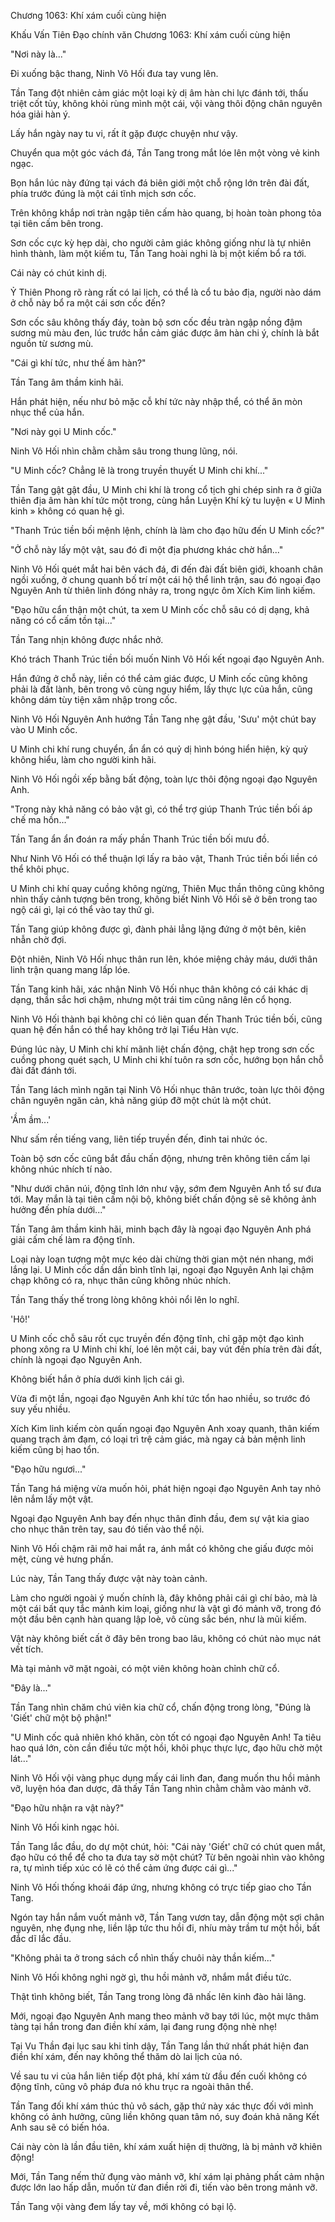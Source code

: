 




Chương 1063: Khí xám cuối cùng hiện


Khấu Vấn Tiên Đạo chính văn Chương 1063: Khí xám cuối cùng hiện

"Nơi này là..."

Đi xuống bậc thang, Ninh Vô Hối đưa tay vung lên.

Tần Tang đột nhiên cảm giác một loại kỳ dị âm hàn chi lực đánh tới, thấu triệt cốt tủy, không khỏi rùng mình một cái, vội vàng thôi động chân nguyên hóa giải hàn ý.

Lấy hắn ngày nay tu vi, rất ít gặp được chuyện như vậy.

Chuyển qua một góc vách đá, Tần Tang trong mắt lóe lên một vòng vẻ kinh ngạc.

Bọn hắn lúc này đứng tại vách đá biên giới một chỗ rộng lớn trên đài đất, phía trước đúng là một cái tĩnh mịch sơn cốc.

Trên không khắp nơi tràn ngập tiên cấm hào quang, bị hoàn toàn phong tỏa tại tiên cấm bên trong.

Sơn cốc cực kỳ hẹp dài, cho người cảm giác không giống như là tự nhiên hình thành, làm một kiếm tu, Tần Tang hoài nghi là bị một kiếm bổ ra tới.

Cái này có chút kinh dị.

Ỷ Thiên Phong rõ ràng rất có lai lịch, có thể là cổ tu bảo địa, người nào dám ở chỗ này bổ ra một cái sơn cốc đến?

Sơn cốc sâu không thấy đáy, toàn bộ sơn cốc đều tràn ngập nồng đậm sương mù màu đen, lúc trước hắn cảm giác được âm hàn chi ý, chính là bắt nguồn từ sương mù.

"Cái gì khí tức, như thế âm hàn?"

Tần Tang âm thầm kinh hãi.

Hắn phát hiện, nếu như bỏ mặc cỗ khí tức này nhập thể, có thể ăn mòn nhục thể của hắn.

"Nơi này gọi U Minh cốc."

Ninh Vô Hối nhìn chằm chằm sâu trong thung lũng, nói.

"U Minh cốc? Chẳng lẽ là trong truyền thuyết U Minh chi khí..."

Tần Tang gật gật đầu, U Minh chi khí là trong cổ tịch ghi chép sinh ra ở giữa thiên địa âm hàn khí tức một trong, cùng hắn Luyện Khí kỳ tu luyện « U Minh kinh » không có quan hệ gì.

"Thanh Trúc tiền bối mệnh lệnh, chính là làm cho đạo hữu đến U Minh cốc?"

"Ở chỗ này lấy một vật, sau đó đi một địa phương khác chờ hắn..."

Ninh Vô Hối quét mắt hai bên vách đá, đi đến đài đất biên giới, khoanh chân ngồi xuống, ở chung quanh bố trí một cái hộ thể linh trận, sau đó ngoại đạo Nguyên Anh từ thiên linh đóng nhảy ra, trong ngực ôm Xích Kim linh kiếm.

"Đạo hữu cẩn thận một chút, ta xem U Minh cốc chỗ sâu có dị dạng, khả năng có cổ cấm tồn tại..."

Tần Tang nhịn không được nhắc nhở.

Khó trách Thanh Trúc tiền bối muốn Ninh Vô Hối kết ngoại đạo Nguyên Anh.

Hắn đứng ở chỗ này, liền có thể cảm giác được, U Minh cốc cũng không phải là đất lành, bên trong vô cùng nguy hiểm, lấy thực lực của hắn, cũng không dám tùy tiện xâm nhập trong cốc.

Ninh Vô Hối Nguyên Anh hướng Tần Tang nhẹ gật đầu, 'Sưu' một chút bay vào U Minh cốc.

U Minh chi khí rung chuyển, ẩn ẩn có quỷ dị hình bóng hiển hiện, kỳ quỷ không hiểu, làm cho người kinh hãi.

Ninh Vô Hối ngồi xếp bằng bất động, toàn lực thôi động ngoại đạo Nguyên Anh.

"Trong này khả năng có bảo vật gì, có thể trợ giúp Thanh Trúc tiền bối áp chế ma hồn..."

Tần Tang ẩn ẩn đoán ra mấy phần Thanh Trúc tiền bối mưu đồ.

Như Ninh Vô Hối có thể thuận lợi lấy ra bảo vật, Thanh Trúc tiền bối liền có thể khôi phục.

U Minh chi khí quay cuồng không ngừng, Thiên Mục thần thông cũng không nhìn thấy cảnh tượng bên trong, không biết Ninh Vô Hối sẽ ở bên trong tao ngộ cái gì, lại có thể vào tay thứ gì.

Tần Tang giúp không được gì, đành phải lẳng lặng đứng ở một bên, kiên nhẫn chờ đợi.

Đột nhiên, Ninh Vô Hối nhục thân run lên, khóe miệng chảy máu, dưới thân linh trận quang mang lấp lóe.

Tần Tang kinh hãi, xác nhận Ninh Vô Hối nhục thân không có cái khác dị dạng, thần sắc hơi chậm, nhưng một trái tim cũng nâng lên cổ họng.

Ninh Vô Hối thành bại không chỉ có liên quan đến Thanh Trúc tiền bối, cũng quan hệ đến hắn có thể hay không trở lại Tiểu Hàn vực.

Đúng lúc này, U Minh chi khí mãnh liệt chấn động, chật hẹp trong sơn cốc cuồng phong quét sạch, U Minh chi khí tuôn ra sơn cốc, hướng bọn hắn chỗ đài đất đánh tới.

Tần Tang lách mình ngăn tại Ninh Vô Hối nhục thân trước, toàn lực thôi động chân nguyên ngăn cản, khả năng giúp đỡ một chút là một chút.

'Ầm ầm...'

Như sấm rền tiếng vang, liên tiếp truyền đến, đinh tai nhức óc.

Toàn bộ sơn cốc cũng bắt đầu chấn động, nhưng trên không tiên cấm lại không nhúc nhích tí nào.

"Như dưới chân núi, động tĩnh lớn như vậy, sớm đem Nguyên Anh tổ sư đưa tới. May mắn là tại tiên cấm nội bộ, không biết chấn động sẽ sẽ không ảnh hưởng đến phía dưới..."

Tần Tang âm thầm kinh hãi, minh bạch đây là ngoại đạo Nguyên Anh phá giải cấm chế làm ra động tĩnh.

Loại này loạn tượng một mực kéo dài chừng thời gian một nén nhang, mới lắng lại. U Minh cốc dần dần bình tĩnh lại, ngoại đạo Nguyên Anh lại chậm chạp không có ra, nhục thân cũng không nhúc nhích.

Tần Tang thấy thế trong lòng không khỏi nổi lên lo nghĩ.

'Hô!'

U Minh cốc chỗ sâu rốt cục truyền đến động tĩnh, chỉ gặp một đạo kình phong xông ra U Minh chi khí, loé lên một cái, bay vút đến phía trên đài đất, chính là ngoại đạo Nguyên Anh.

Không biết hắn ở phía dưới kinh lịch cái gì.

Vừa đi một lần, ngoại đạo Nguyên Anh khí tức tổn hao nhiều, so trước đó suy yếu nhiều.

Xích Kim linh kiếm còn quấn ngoại đạo Nguyên Anh xoay quanh, thân kiếm quang trạch ảm đạm, có loại trì trệ cảm giác, mà ngay cả bản mệnh linh kiếm cũng bị hao tổn.

"Đạo hữu ngươi..."

Tần Tang há miệng vừa muốn hỏi, phát hiện ngoại đạo Nguyên Anh tay nhỏ lên nắm lấy một vật.

Ngoại đạo Nguyên Anh bay đến nhục thân đỉnh đầu, đem sự vật kia giao cho nhục thân trên tay, sau đó tiến vào thể nội.

Ninh Vô Hối chậm rãi mở hai mắt ra, ánh mắt có không che giấu được mỏi mệt, cùng vẻ hưng phấn.

Lúc này, Tần Tang thấy được vật này toàn cảnh.

Làm cho người ngoài ý muốn chính là, đây không phải cái gì chí bảo, mà là một cái bất quy tắc mảnh kim loại, giống như là vật gì đó mảnh vỡ, trong đó một đầu bên cạnh hàn quang lập loè, vô cùng sắc bén, như là mũi kiếm.

Vật này không biết cất ở đây bên trong bao lâu, không có chút nào mục nát vết tích.

Mà tại mảnh vỡ mặt ngoài, có một viên không hoàn chỉnh chữ cổ.

"Đây là..."

Tần Tang nhìn chăm chú viên kia chữ cổ, chấn động trong lòng, "Đúng là 'Giết' chữ một bộ phận!"

"U Minh cốc quả nhiên khó khăn, còn tốt có ngoại đạo Nguyên Anh! Ta tiêu hao quá lớn, còn cần điều tức một hồi, khôi phục thực lực, đạo hữu chờ một lát..."

Ninh Vô Hối vội vàng phục dụng mấy cái linh đan, đang muốn thu hồi mảnh vỡ, luyện hóa đan dược, đã thấy Tần Tang nhìn chằm chằm vào mảnh vỡ.

"Đạo hữu nhận ra vật này?"

Ninh Vô Hối kinh ngạc hỏi.

Tần Tang lắc đầu, do dự một chút, hỏi: "Cái này 'Giết' chữ có chút quen mắt, đạo hữu có thể để cho ta đưa tay sờ một chút? Từ bên ngoài nhìn vào không ra, tự mình tiếp xúc có lẽ có thể cảm ứng được cái gì..."

Ninh Vô Hối thống khoái đáp ứng, nhưng không có trực tiếp giao cho Tần Tang.

Ngón tay hắn nắm vuốt mảnh vỡ, Tần Tang vươn tay, dẫn động một sợi chân nguyên, nhẹ đụng nhẹ, liền lập tức thu hồi đi, nhíu mày trầm tư một hồi, bất đắc dĩ lắc đầu.

"Không phải ta ở trong sách cổ nhìn thấy chuôi này thần kiếm..."

Ninh Vô Hối không nghi ngờ gì, thu hồi mảnh vỡ, nhắm mắt điều tức.

Thật tình không biết, Tần Tang trong lòng đã nhấc lên kinh đào hải lãng.

Mới, ngoại đạo Nguyên Anh mang theo mảnh vỡ bay tới lúc, một mực thâm tàng tại hắn trong đan điền khí xám, lại đang rung động nhè nhẹ!

Tại Vu Thần đại lục sau khi tỉnh dậy, Tần Tang lần thứ nhất phát hiện đan điền khí xám, đến nay không thể thăm dò lai lịch của nó.

Về sau tu vi của hắn liên tiếp đột phá, khí xám từ đầu đến cuối không có động tĩnh, cũng vô pháp đưa nó khu trục ra ngoài thân thể.

Tần Tang đối khí xám thúc thủ vô sách, gặp thứ này xác thực đối với mình không có ảnh hưởng, cũng liền không quan tâm nó, suy đoán khả năng Kết Anh sau sẽ có biến hóa.

Cái này còn là lần đầu tiên, khí xám xuất hiện dị thường, là bị mảnh vỡ khiên động!

Mới, Tần Tang nếm thử đụng vào mảnh vỡ, khí xám lại phảng phất cảm nhận được lớn lao hấp dẫn, muốn từ đan điền rời đi, tiến vào bên trong mảnh vỡ.

Tần Tang vội vàng đem lấy tay về, mới không có bại lộ.




